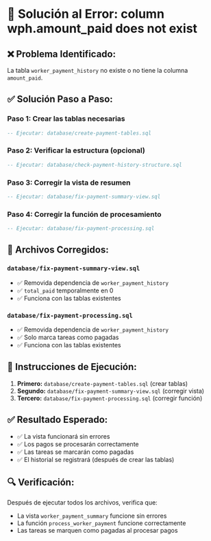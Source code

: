 # 🔧 Solución al Error: column wph.amount_paid does not exist

## ❌ **Problema Identificado:**
La tabla `worker_payment_history` no existe o no tiene la columna `amount_paid`.

## ✅ **Solución Paso a Paso:**

### **Paso 1: Crear las tablas necesarias**
```sql
-- Ejecutar: database/create-payment-tables.sql
```

### **Paso 2: Verificar la estructura (opcional)**
```sql
-- Ejecutar: database/check-payment-history-structure.sql
```

### **Paso 3: Corregir la vista de resumen**
```sql
-- Ejecutar: database/fix-payment-summary-view.sql
```

### **Paso 4: Corregir la función de procesamiento**
```sql
-- Ejecutar: database/fix-payment-processing.sql
```

## 🎯 **Archivos Corregidos:**

### **`database/fix-payment-summary-view.sql`**
- ✅ Removida dependencia de `worker_payment_history`
- ✅ `total_paid` temporalmente en 0
- ✅ Funciona con las tablas existentes

### **`database/fix-payment-processing.sql`**
- ✅ Removida dependencia de `worker_payment_history`
- ✅ Solo marca tareas como pagadas
- ✅ Funciona con las tablas existentes

## 🚀 **Instrucciones de Ejecución:**

1. **Primero:** `database/create-payment-tables.sql` (crear tablas)
2. **Segundo:** `database/fix-payment-summary-view.sql` (corregir vista)
3. **Tercero:** `database/fix-payment-processing.sql` (corregir función)

## ✅ **Resultado Esperado:**

- ✅ La vista funcionará sin errores
- ✅ Los pagos se procesarán correctamente
- ✅ Las tareas se marcarán como pagadas
- ✅ El historial se registrará (después de crear las tablas)

## 🔍 **Verificación:**
Después de ejecutar todos los archivos, verifica que:
- La vista `worker_payment_summary` funcione sin errores
- La función `process_worker_payment` funcione correctamente
- Las tareas se marquen como pagadas al procesar pagos








